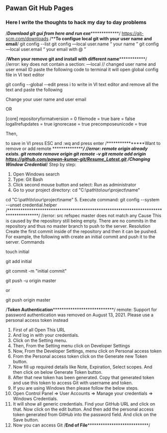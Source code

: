 ## Pawan Git Hub Pages
### Here I write the thoughts to hack my day to day problems
/*********************Download git gui from here and run exe**********************************/
https://git-scm.com/downloads
/**********************To configue local git with your user name and email********************/
git config --list
git config —local user.name “ your name ”
git config —local user.email “ your email with @ ”

/**************When your remove git and install with different name**************************/
//error: key does not contain a section: —local
// changed user name and user email ID
paste the following code to terminal it will open global config file in VI text editor

git config --global --edit
press i to write in VI text editor and remove all the text and paste the following

Change your user name and user email 

OR

[core]
repositoryformatversion = 0
filemode = true
bare = false
logallrefupdates = true
ignorecase = true
precomposeunicode = true

Then,

to save in VI press ESC and :wq and press enter
/****************Want to remove or add remote  *******************************************/
//error: remote origin already exists.
git remote remove origin
git remote -v
git remote add origin https://github.com/pawan-kumar-git/Resume_Latest.git
/*****************Changing Window Credential**********************************************/
Step by step:
1. Open Windows search
2. Type: Git Bash
3. Click second mouse button and select: Run as administrator
4. Go to your project directory:
cd "C:\path\to\our\project\name"

cd "C:\path\to\our\project\name"
5. Execute command:
git config --system --unset credential.helper
/**************************************************************************************/
//error: src refspec master does not match any
Cause
This is caused by the repository still being empty. There are no commits in the repository
 and thus no master branch to push to the server.
Resolution
Create the first commit inside of the repository and then it can be pushed. For example, the
 following with create an initial commit and push it to the server.
Commands

touch initial

git add initial

git commit -m "initial commit"

git push -u origin master

or

git push  origin master

/****************************Token Authentication********************************************************/
remote: Support for password authentication was removed on August 13, 2021. Please use a personal access
token instead
1. First of all Open This URL
2. And log in with your credentials.
3. Click on the Setting menu.
4. Then, From the Setting menu click on Developer Settings
5. Now, From the Developer Settings, menu click on Personal access token
6. From the Personal access token click on the Generate new Token button.
7. Now fill up required details like Note, Expiration, Select scopes. And then click on below Generate Token button.
8. After that new token has been generated. Copy that generated token and use this token to access Git with username
 and token.
10. If you are using Windows then please follow the below steps.
11. Open Control Panel => User Accounts => Manage your credentials => Windows Credentials.
12. It will show all generic credentials. Find your GitHub URL and click on that. Now click on the edit button. And then 
add the personal access token  generated from GitHub into the password field. And click on the Save button.
13. Now you can access Git
/********************************End of File************************************************************/
